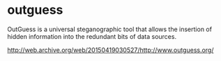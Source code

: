 # outguess

OutGuess is a universal steganographic tool that allows the insertion of hidden information into the redundant bits of data sources. 

http://web.archive.org/web/20150419030527/http://www.outguess.org/